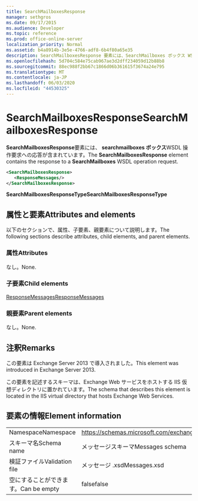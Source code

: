 ```yaml
---
title: SearchMailboxesResponse
manager: sethgros
ms.date: 09/17/2015
ms.audience: Developer
ms.topic: reference
ms.prod: office-online-server
localization_priority: Normal
ms.assetid: b4a8914b-3e5e-4766-adf8-6b4f80a65e35
description: SearchMailboxesResponse 要素には、SearchMailboxes ボックス WSDL 操作要求への応答が含まれています。
ms.openlocfilehash: 5d704c584e75cab967ae3d2dff234059d12b88b8
ms.sourcegitcommit: 88ec988f2bb67c1866d06b361615f3674a24e795
ms.translationtype: MT
ms.contentlocale: ja-JP
ms.lasthandoff: 06/03/2020
ms.locfileid: "44530325"
---
```

# <a name="searchmailboxesresponse"></a><span data-ttu-id="5f962-103">SearchMailboxesResponse</span><span class="sxs-lookup"><span data-stu-id="5f962-103">SearchMailboxesResponse</span></span>

<span data-ttu-id="5f962-104">**SearchMailboxesResponse**要素には、 **searchmailboxes ボックス**WSDL 操作要求への応答が含まれています。</span><span class="sxs-lookup"><span data-stu-id="5f962-104">The **SearchMailboxesResponse** element contains the response to a **SearchMailboxes** WSDL operation request.</span></span> 
  
```XML
<SearchMailboxesResponse>
   <ResponseMessages/>
</SearchMailboxesResponse>
```

 <span data-ttu-id="5f962-105">**SearchMailboxesResponseType**</span><span class="sxs-lookup"><span data-stu-id="5f962-105">**SearchMailboxesResponseType**</span></span>
## <a name="attributes-and-elements"></a><span data-ttu-id="5f962-106">属性と要素</span><span class="sxs-lookup"><span data-stu-id="5f962-106">Attributes and elements</span></span>

<span data-ttu-id="5f962-107">以下のセクションで、属性、子要素、親要素について説明します。</span><span class="sxs-lookup"><span data-stu-id="5f962-107">The following sections describe attributes, child elements, and parent elements.</span></span>
  
### <a name="attributes"></a><span data-ttu-id="5f962-108">属性</span><span class="sxs-lookup"><span data-stu-id="5f962-108">Attributes</span></span>

<span data-ttu-id="5f962-109">なし。</span><span class="sxs-lookup"><span data-stu-id="5f962-109">None.</span></span>
  
### <a name="child-elements"></a><span data-ttu-id="5f962-110">子要素</span><span class="sxs-lookup"><span data-stu-id="5f962-110">Child elements</span></span>

[<span data-ttu-id="5f962-111">ResponseMessages</span><span class="sxs-lookup"><span data-stu-id="5f962-111">ResponseMessages</span></span>](responsemessages.md)
  
### <a name="parent-elements"></a><span data-ttu-id="5f962-112">親要素</span><span class="sxs-lookup"><span data-stu-id="5f962-112">Parent elements</span></span>

<span data-ttu-id="5f962-113">なし。</span><span class="sxs-lookup"><span data-stu-id="5f962-113">None.</span></span>
  
## <a name="remarks"></a><span data-ttu-id="5f962-114">注釈</span><span class="sxs-lookup"><span data-stu-id="5f962-114">Remarks</span></span>

<span data-ttu-id="5f962-115">この要素は Exchange Server 2013 で導入されました。</span><span class="sxs-lookup"><span data-stu-id="5f962-115">This element was introduced in Exchange Server 2013.</span></span>
  
<span data-ttu-id="5f962-116">この要素を記述するスキーマは、Exchange Web サービスをホストする IIS 仮想ディレクトリに置かれています。</span><span class="sxs-lookup"><span data-stu-id="5f962-116">The schema that describes this element is located in the IIS virtual directory that hosts Exchange Web Services.</span></span>
  
## <a name="element-information"></a><span data-ttu-id="5f962-117">要素の情報</span><span class="sxs-lookup"><span data-stu-id="5f962-117">Element information</span></span>

|||
|:-----|:-----|
|<span data-ttu-id="5f962-118">Namespace</span><span class="sxs-lookup"><span data-stu-id="5f962-118">Namespace</span></span>  <br/> |https://schemas.microsoft.com/exchange/services/2006/messages  <br/> |
|<span data-ttu-id="5f962-119">スキーマ名</span><span class="sxs-lookup"><span data-stu-id="5f962-119">Schema name</span></span>  <br/> |<span data-ttu-id="5f962-120">メッセージスキーマ</span><span class="sxs-lookup"><span data-stu-id="5f962-120">Messages schema</span></span>  <br/> |
|<span data-ttu-id="5f962-121">検証ファイル</span><span class="sxs-lookup"><span data-stu-id="5f962-121">Validation file</span></span>  <br/> |<span data-ttu-id="5f962-122">メッセージ .xsd</span><span class="sxs-lookup"><span data-stu-id="5f962-122">Messages.xsd</span></span>  <br/> |
|<span data-ttu-id="5f962-123">空にすることができます。</span><span class="sxs-lookup"><span data-stu-id="5f962-123">Can be empty</span></span>  <br/> |<span data-ttu-id="5f962-124">false</span><span class="sxs-lookup"><span data-stu-id="5f962-124">false</span></span>  <br/> |
   

